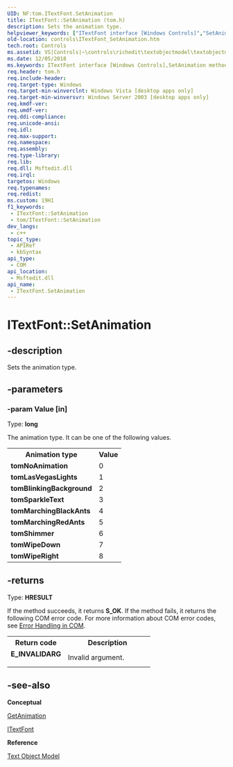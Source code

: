 ```yaml
---
UID: NF:tom.ITextFont.SetAnimation
title: ITextFont::SetAnimation (tom.h)
description: Sets the animation type.
helpviewer_keywords: ["ITextFont interface [Windows Controls]","SetAnimation method","ITextFont.SetAnimation","ITextFont::SetAnimation","SetAnimation","SetAnimation method [Windows Controls]","SetAnimation method [Windows Controls]","ITextFont interface","_win32_ITextFont_SetAnimation","_win32_ITextFont_SetAnimation_cpp","controls.ITextFont_SetAnimation","controls._win32_ITextFont_SetAnimation","tom/ITextFont::SetAnimation"]
old-location: controls\ITextFont_SetAnimation.htm
tech.root: Controls
ms.assetid: VS|Controls|~\controls\richedit\textobjectmodel\textobjectmodelreference\textobjectmodelinterfaces\setanimation.htm
ms.date: 12/05/2018
ms.keywords: ITextFont interface [Windows Controls],SetAnimation method, ITextFont.SetAnimation, ITextFont::SetAnimation, SetAnimation, SetAnimation method [Windows Controls], SetAnimation method [Windows Controls],ITextFont interface, _win32_ITextFont_SetAnimation, _win32_ITextFont_SetAnimation_cpp, controls.ITextFont_SetAnimation, controls._win32_ITextFont_SetAnimation, tom/ITextFont::SetAnimation
req.header: tom.h
req.include-header: 
req.target-type: Windows
req.target-min-winverclnt: Windows Vista [desktop apps only]
req.target-min-winversvr: Windows Server 2003 [desktop apps only]
req.kmdf-ver: 
req.umdf-ver: 
req.ddi-compliance: 
req.unicode-ansi: 
req.idl: 
req.max-support: 
req.namespace: 
req.assembly: 
req.type-library: 
req.lib: 
req.dll: Msftedit.dll
req.irql: 
targetos: Windows
req.typenames: 
req.redist: 
ms.custom: 19H1
f1_keywords:
 - ITextFont::SetAnimation
 - tom/ITextFont::SetAnimation
dev_langs:
 - c++
topic_type:
 - APIRef
 - kbSyntax
api_type:
 - COM
api_location:
 - Msftedit.dll
api_name:
 - ITextFont.SetAnimation
---
```


# ITextFont::SetAnimation


## -description

Sets the animation type.

## -parameters

### -param Value [in]

Type: <b>long</b>

The animation type. It can be one of the following values.

<table class="clsStd">
<tr>
<th>Animation type</th>
<th>Value</th>
</tr>
<tr>
<td><b>tomNoAnimation</b></td>
<td>0</td>
</tr>
<tr>
<td><b>tomLasVegasLights</b></td>
<td>1</td>
</tr>
<tr>
<td><b>tomBlinkingBackground</b></td>
<td>2</td>
</tr>
<tr>
<td><b>tomSparkleText</b></td>
<td>3</td>
</tr>
<tr>
<td><b>tomMarchingBlackAnts</b></td>
<td>4</td>
</tr>
<tr>
<td><b>tomMarchingRedAnts</b></td>
<td>5</td>
</tr>
<tr>
<td><b>tomShimmer</b></td>
<td>6</td>
</tr>
<tr>
<td><b>tomWipeDown</b></td>
<td>7</td>
</tr>
<tr>
<td><b>tomWipeRight</b></td>
<td>8</td>
</tr>
</table>

## -returns

Type: <b>HRESULT</b>

If the method succeeds, it returns <b>S_OK</b>. If the method fails, it returns the following COM error code. For more information about COM error codes, see <a href="https://docs.microsoft.com/windows/desktop/com/error-handling-in-com">Error Handling in COM</a>.

<table>
<tr>
<th>Return code</th>
<th>Description</th>
</tr>
<tr>
<td width="40%">
<dl>
<dt><b>E_INVALIDARG</b></dt>
</dl>
</td>
<td width="60%">
Invalid argument.

</td>
</tr>
</table>

## -see-also

<b>Conceptual</b>



<a href="https://docs.microsoft.com/windows/desktop/api/tom/nf-tom-itextfont-getanimation">GetAnimation</a>



<a href="https://docs.microsoft.com/windows/desktop/api/tom/nn-tom-itextfont">ITextFont</a>



<b>Reference</b>



<a href="https://docs.microsoft.com/windows/desktop/Controls/text-object-model">Text Object Model</a>

